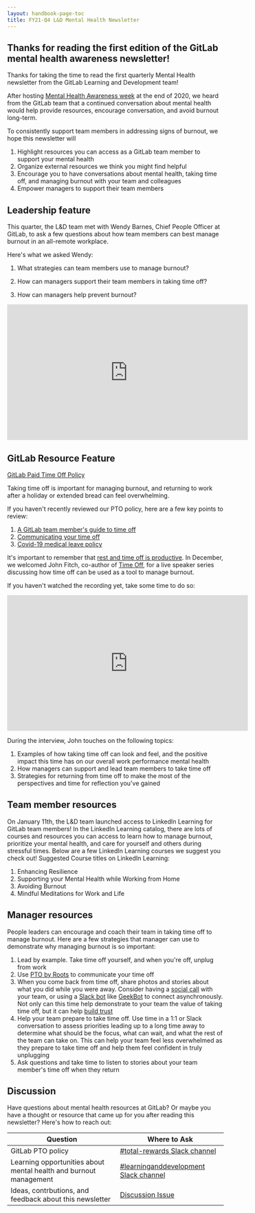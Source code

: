 ```yaml
---
layout: handbook-page-toc
title: FY21-Q4 L&D Mental Health Newsletter
---
```


## Thanks for reading the first edition of the GitLab mental health awareness newsletter!

Thanks for taking the time to read the first quarterly Mental Health newsletter from the GitLab Learning and Development team!

After hosting [Mental Health Awareness week](https://about.gitlab.com/blog/2020/12/21/gitlab-mental-health-awareness-week-recap/) at the end of 2020, we heard from the GitLab team that a continued conversation about mental health would help provide resources, encourage conversation, and avoid burnout long-term.

To consistently support team members in addressing signs of burnout, we hope this newsletter will

1. Highlight resources you can access as a GitLab team member to support your mental health
1. Organize external resources we think you might find helpful
1. Encourage you to have conversations about mental health, taking time off, and managing burnout with your team and colleagues
1. Empower managers to support their team members 

## Leadership feature 

This quarter, the L&D team met with Wendy Barnes, Chief People Officer at GitLab, to ask a few questions about how team members can best manage burnout in an all-remote workplace.

Here's what we asked Wendy:

1. What strategies can team members use to manage burnout?
	
1. How can managers support their team members in taking time off?

1.  How can managers help prevent burnout?


<iframe width="560" height="315" src="https://www.youtube.com/embed/oN8lzhQmFf4" frameborder="0" allow="accelerometer; autoplay; clipboard-write; encrypted-media; gyroscope; picture-in-picture" allowfullscreen></iframe>

## GitLab Resource Feature

[GitLab Paid Time Off Policy](/handbook/paid-time-off/)

Taking time off is important for managing burnout, and returning to work after a holiday or extended bread can feel overwhelming.

If you haven't recently reviewed our PTO policy, here are a few key points to review:

1. [A GitLab team member's guide to time off](/handbook/paid-time-off/#a-gitlab-team-members-guide-to-time-off)
1. [Communicating your time off](/handbook/paid-time-off/#communicating-your-time-off)
1. [Covid-19 medical leave policy](/handbook/total-rewards/benefits/covid-19/#covid-19-medical-leave-policy)

It's important to remember that [rest and time off is productive](/company/culture/all-remote/mental-health/#rest-and-time-off-are-productive). In December, we welcomed John Fitch, co-author of [Time Off](https://www.timeoffbook.com/), for a live speaker series discussing how time off can be used as a tool to manage burnout.

If you haven't watched the recording yet, take some time to do so:

<iframe width="560" height="315" src="https://www.youtube.com/embed/BDvpoouM-us" frameborder="0" allow="accelerometer; autoplay; clipboard-write; encrypted-media; gyroscope; picture-in-picture" allowfullscreen></iframe>

During the interview, John touches on the following topics:

1. Examples of how taking time off can look and feel, and the positive impact this time has on our overall work performance mental health
1. How managers can support and lead team members to take time off
1. Strategies for returning from time off to make the most of the perspectives and time for reflection you've gained



## Team member resources

On January 11th, the L&D team launched access to LinkedIn Learning for GitLab team members! In the LinkedIn Learning catalog, there are lots of courses and resources you can access to learn how to manage burnout, prioritize your mental health, and care for yourself and others during stressful times. Below are a few LinkedIn Learning courses we suggest you check out! 
Suggested Course titles on LinkedIn Learning:

1. Enhancing Resilience
1. Supporting your Mental Health while Working from Home
1. Avoiding Burnout
1. Mindful Meditations for Work and Life


## Manager resources

People leaders can encourage and coach their team in taking time off to manage burnout. Here are a few strategies that manager can use to demonstrate why managing burnout is so important:

1. Lead by example. Take time off yourself, and when you're off, unplug from work
1. Use [PTO by Roots](/handbook/paid-time-off/#pto-by-roots) to communicate your time off
1. When you come back from time off, share photos and stories about what you did while you were away. Consider having a [social call](/handbook/communication/#social-call) with your team, or using a [Slack bot](/handbook/communication/#slackbots) like [GeekBot](https://geekbot.com/) to connect asynchronously. Not only can this time help demonstrate to your team the value of taking time off, but it can help [build trust](/handbook/leadership/building-trust/)
1. Help your team prepare to take time off. Use time in a 1:1 or Slack conversation to assess priorities leading up to a long time away to determine what should be the focus, what can wait, and what the rest of the team can take on. This can help your team feel less overwhelmed as they prepare to take time off and help them feel confident in truly unplugging
1. Ask questions and take time to listen to stories about your team member's time off when they return



## Discussion 

Have questions about mental health resources at GitLab? Or maybe you have a thought or resource that came up for you after reading this newsletter? Here's how to reach out:

| Question | Where to Ask |
| ----- | ----- |
| GitLab PTO policy | [#total-rewards Slack channel](https://app.slack.com/client/T02592416/CTVK60M32/thread/CETG54GQ0-1609232817.392300) |
| Learning opportunities about mental health and burnout management | [#learninganddevelopment Slack channel](https://app.slack.com/client/T02592416/CMRAWQ97W/thread/CETG54GQ0-1609232817.392300) |
| Ideas, contrbutions, and feedback about this newsletter | [Discussion Issue](https://gitlab.com/gitlab-com/people-group/learning-development/mental-health/-/issues/1) |




